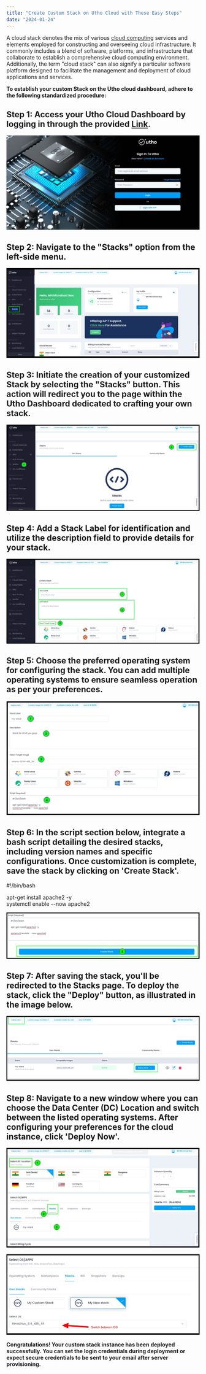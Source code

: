 ```yaml
---
title: "Create Custom Stack on Utho Cloud with These Easy Steps"
date: "2024-01-24"
---
```


A cloud stack denotes the mix of various [cloud computing](https://utho.com/docs/tutorial/exploring-cloud-computing-scalability-an-in-depth-analysis/) services and elements employed for constructing and overseeing cloud infrastructure. It commonly includes a blend of software, platforms, and infrastructure that collaborate to establish a comprehensive cloud computing environment. Additionally, the term "cloud stack" can also signify a particular software platform designed to facilitate the management and deployment of cloud applications and services.  

**To establish your custom Stack on the Utho cloud dashboard, adhere to the following standardized procedure:**  

## **Step 1:** Access your Utho Cloud Dashboard by logging in through the provided [Link](https://console.utho.com/).  

![Sign in to utho dashboard](images/Utho-console-image-1.jpg)

##   
  
  
  
  
  
  
  
  
  

##   

## **Step 2:** Navigate to the "Stacks" option from the left-side menu.  

![](images/dashboard-1.0.jpg)

## **Step 3:** Initiate the creation of your customized Stack by selecting the "Stacks" button. This action will redirect you to the page within the Utho Dashboard dedicated to crafting your own stack.  

![](images/dashboard-2.0-1024x457.jpg)

## **Step 4:** Add a Stack Label for identification and utilize the description field to provide details for your stack.  

![](images/dashboard-3.0-1024x449.jpg)

## **Step 5:** Choose the preferred operating system for configuring the stack. You can add multiple operating systems to ensure seamless operation as per your preferences.  

![](images/dashboard-4.0-1024x604.jpg)

## **Step 6:** In the script section below, integrate a bash script detailing the desired stacks, including version names and specific configurations. Once customization is complete, save the stack by clicking on 'Create Stack'.  

#!/bin/bash

apt-get install apache2 -y  
systemctl enable --now apache2

![](images/dashboard-5.0-1024x245.jpg)

## **Step 7:** After saving the stack, you'll be redirected to the Stacks page. To deploy the stack, click the "Deploy" button, as illustrated in the image below.

![](images/dashboard-6.0.jpg)

## **Step 8:** Navigate to a new window where you can choose the Data Center (DC) Location and switch between the listed operating systems. After configuring your preferences for the cloud instance, click 'Deploy Now'.

![](images/dashboard-7.0-1024x529.jpg)

![](images/dashboard-8.0.jpg)

**Congratulations! Your custom stack instance has been deployed successfully. You can set the login credentials during deployment or expect secure credentials to be sent to your email after server provisioning.**
